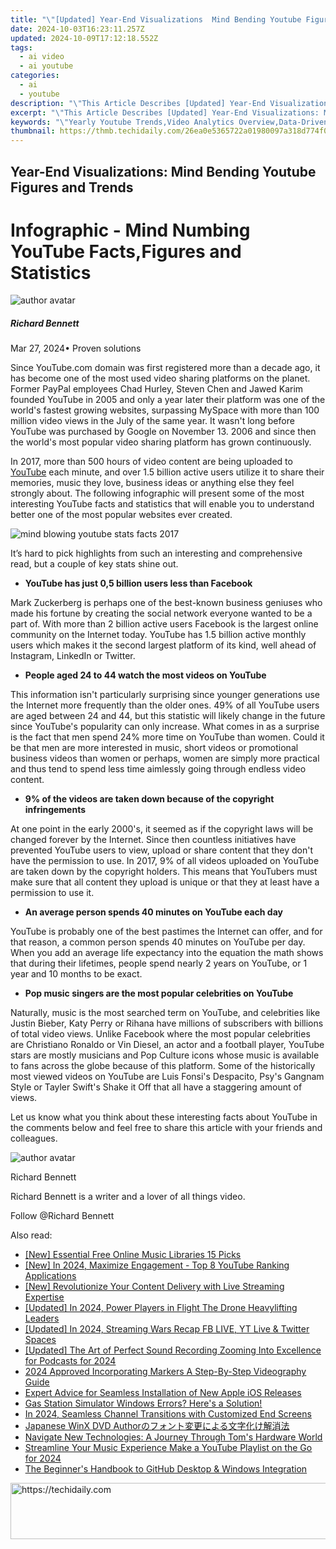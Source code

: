 ```yaml
---
title: "\"[Updated] Year-End Visualizations  Mind Bending Youtube Figures and Trends\""
date: 2024-10-03T16:23:11.257Z
updated: 2024-10-09T17:12:18.552Z
tags:
  - ai video
  - ai youtube
categories:
  - ai
  - youtube
description: "\"This Article Describes [Updated] Year-End Visualizations: Mind Bending Youtube Figures and Trends\""
excerpt: "\"This Article Describes [Updated] Year-End Visualizations: Mind Bending Youtube Figures and Trends\""
keywords: "\"Yearly Youtube Trends,Video Analytics Overview,Data-Driven Video Insights,Youtube View Patterns,Digital Content Analysis,YouTube Engagement Metrics,Visual Youtube Trend Report\""
thumbnail: https://thmb.techidaily.com/26ea0e5365722a01980097a318d774f00c8708e1d9c8a37be9f698dc8afe7444.jpg
---
```


## Year-End Visualizations: Mind Bending Youtube Figures and Trends

# Infographic - Mind Numbing YouTube Facts,Figures and Statistics

![author avatar](https://images.wondershare.com/filmora/article-images/richard-bennett.jpg)

##### Richard Bennett

 Mar 27, 2024• Proven solutions

Since YouTube.com domain was first registered more than a decade ago, it has become one of the most used video sharing platforms on the planet. Former PayPal employees Chad Hurley, Steven Chen and Jawed Karim founded YouTube in 2005 and only a year later their platform was one of the world's fastest growing websites, surpassing MySpace with more than 100 million video views in the July of the same year. It wasn't long before YouTube was purchased by Google on November 13\. 2006 and since then the world's most popular video sharing platform has grown continuously.

In 2017, more than 500 hours of video content are being uploaded to [YouTube](https://tools.techidaily.com/wondershare/filmora/download/) each minute, and over 1.5 billion active users utilize it to share their memories, music they love, business ideas or anything else they feel strongly about. The following infographic will present some of the most interesting YouTube facts and statistics that will enable you to understand better one of the most popular websites ever created.

![mind blowing youtube stats facts 2017](https://filmora.wondershare.com/youtube-video-editing/mind-blowing-youtube-stats-facts-2017.jpg)

It’s hard to pick highlights from such an interesting and comprehensive read, but a couple of key stats shine out.

* **YouTube has just 0,5 billion users less than Facebook**

Mark Zuckerberg is perhaps one of the best-known business geniuses who made his fortune by creating the social network everyone wanted to be a part of. With more than 2 billion active users Facebook is the largest online community on the Internet today. YouTube has 1.5 billion active monthly users which makes it the second largest platform of its kind, well ahead of Instagram, LinkedIn or Twitter.

* **People aged 24 to 44 watch the most videos on YouTube**

This information isn't particularly surprising since younger generations use the Internet more frequently than the older ones. 49% of all YouTube users are aged between 24 and 44, but this statistic will likely change in the future since YouTube's popularity can only increase. What comes in as a surprise is the fact that men spend 24% more time on YouTube than women. Could it be that men are more interested in music, short videos or promotional business videos than women or perhaps, women are simply more practical and thus tend to spend less time aimlessly going through endless video content.

* **9% of the videos are taken down because of the copyright infringements**

At one point in the early 2000's, it seemed as if the copyright laws will be changed forever by the Internet. Since then countless initiatives have prevented YouTube users to view, upload or share content that they don't have the permission to use. In 2017, 9% of all videos uploaded on YouTube are taken down by the copyright holders. This means that YouTubers must make sure that all content they upload is unique or that they at least have a permission to use it.

* **An average person spends 40 minutes on YouTube each day**

YouTube is probably one of the best pastimes the Internet can offer, and for that reason, a common person spends 40 minutes on YouTube per day. When you add an average life expectancy into the equation the math shows that during their lifetimes, people spend nearly 2 years on YouTube, or 1 year and 10 months to be exact.

* **Pop music singers are the most popular celebrities on YouTube**

Naturally, music is the most searched term on YouTube, and celebrities like Justin Bieber, Katy Perry or Rihana have millions of subscribers with billions of total video views. Unlike Facebook where the most popular celebrities are Christiano Ronaldo or Vin Diesel, an actor and a football player, YouTube stars are mostly musicians and Pop Culture icons whose music is available to fans across the globe because of this platform. Some of the historically most viewed videos on YouTube are Luis Fonsi's Despacito, Psy's Gangnam Style or Tayler Swift's Shake it Off that all have a staggering amount of views.

Let us know what you think about these interesting facts about YouTube in the comments below and feel free to share this article with your friends and colleagues.

![author avatar](https://images.wondershare.com/filmora/article-images/richard-bennett.jpg)

Richard Bennett

Richard Bennett is a writer and a lover of all things video.

Follow @Richard Bennett

<ins class="adsbygoogle"
     style="display:block"
     data-ad-format="autorelaxed"
     data-ad-client="ca-pub-7571918770474297"
     data-ad-slot="1223367746"></ins>

<ins class="adsbygoogle"
     style="display:block"
     data-ad-client="ca-pub-7571918770474297"
     data-ad-slot="8358498916"
     data-ad-format="auto"
     data-full-width-responsive="true"></ins>

<span class="atpl-alsoreadstyle">Also read:</span>
<div><ul>
<li><a href="https://youtube-tips.techidaily.com/ssential-free-online-music-libraries-15-picks/"><u>[New] Essential Free Online Music Libraries 15 Picks</u></a></li>
<li><a href="https://youtube-tips.techidaily.com/n-2024-maximize-engagement-top-8-youtube-ranking-applications/"><u>[New] In 2024, Maximize Engagement - Top 8 YouTube Ranking Applications</u></a></li>
<li><a href="https://youtube-tips.techidaily.com/evolutionize-your-content-delivery-with-live-streaming-expertise/"><u>[New] Revolutionize Your Content Delivery with Live Streaming Expertise</u></a></li>
<li><a href="https://article-posts.techidaily.com/updated-in-2024-power-players-in-flight-the-drone-heavylifting-leaders/"><u>[Updated] In 2024, Power Players in Flight The Drone Heavylifting Leaders</u></a></li>
<li><a href="https://youtube-tips.techidaily.com/ed-in-2024-streaming-wars-recap-fb-live-yt-live-and-twitter-spaces/"><u>[Updated] In 2024, Streaming Wars Recap FB LIVE, YT Live & Twitter Spaces</u></a></li>
<li><a href="https://screen-capture.techidaily.com/updated-the-art-of-perfect-sound-recording-zooming-into-excellence-for-podcasts-for-2024/"><u>[Updated] The Art of Perfect Sound Recording Zooming Into Excellence for Podcasts for 2024</u></a></li>
<li><a href="https://screen-capture.techidaily.com/2024-approved-incorporating-markers-a-step-by-step-videography-guide/"><u>2024 Approved Incorporating Markers A Step-By-Step Videography Guide</u></a></li>
<li><a href="https://tech-recovery.techidaily.com/expert-advice-for-seamless-installation-of-new-apple-ios-releases/"><u>Expert Advice for Seamless Installation of New Apple iOS Releases</u></a></li>
<li><a href="https://program-issues.techidaily.com/gas-station-simulator-windows-errors-heres-a-solution/"><u>Gas Station Simulator Windows Errors? Here's a Solution!</u></a></li>
<li><a href="https://youtube-tips.techidaily.com/24-seamless-channel-transitions-with-customized-end-screens/"><u>In 2024, Seamless Channel Transitions with Customized End Screens</u></a></li>
<li><a href="https://tech-revival.techidaily.com/japanese-winx-dvd-author/"><u>Japanese WinX DVD Authorのフォント変更による文字化け解消法</u></a></li>
<li><a href="https://tech-revival.techidaily.com/navigate-new-technologies-a-journey-through-toms-hardware-world/"><u>Navigate New Technologies: A Journey Through Tom's Hardware World</u></a></li>
<li><a href="https://youtube-tips.techidaily.com/mline-your-music-experience-make-a-youtube-playlist-on-the-go-for-2024/"><u>Streamline Your Music Experience Make a YouTube Playlist on the Go for 2024</u></a></li>
<li><a href="https://win11.techidaily.com/the-beginners-handbook-to-github-desktop-and-windows-integration/"><u>The Beginner's Handbook to GitHub Desktop & Windows Integration</u></a></li>
</ul></div>

<!-- affiliate ads begin -->
<a href="https://appsumo.8odi.net/c/5597632/2082533/7443" target="_top" id="2082533">
  <img src="//a.impactradius-go.com/display-ad/7443-2082533" border="0" alt="https://techidaily.com" width="728" height="90"/>
</a>
<img height="0" width="0" src="https://appsumo.8odi.net/i/5597632/2082533/7443" style="position:absolute;visibility:hidden;" border="0" />
<!-- affiliate ads end -->

